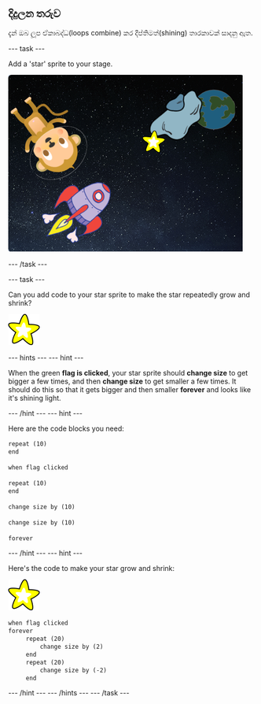 ## දිදුලන තරුව

දැන් ඔබ ලූප ඒකාබද්ධ(loops combine) කර දීප්තිමත්(shining) තාරකාවක් සාදනු ඇත.

\--- task \---

Add a 'star' sprite to your stage.

![Adding a star sprite](images/space-star-sprite.png)

\--- /task \---

\--- task \---

Can you add code to your star sprite to make the star repeatedly grow and shrink?

![Testing a shining star](images/sprite-star.png)

\--- hints \--- \--- hint \---

When the green **flag is clicked**, your star sprite should **change size** to get bigger a few times, and then **change size** to get smaller a few times. It should do this so that it gets bigger and then smaller **forever** and looks like it's shining light.

\--- /hint \--- \--- hint \---

Here are the code blocks you need:

```blocks3
repeat (10)
end

when flag clicked

repeat (10) 
end 

change size by (10)

change size by (10)

forever
```

\--- /hint \--- \--- hint \---

Here's the code to make your star grow and shrink:

![Star sprite](images/sprite-star.png)

```blocks3
when flag clicked
forever
     repeat (20)
         change size by (2)
     end
     repeat (20)
         change size by (-2)
     end

```

\--- /hint \--- \--- /hints \--- \--- /task \---